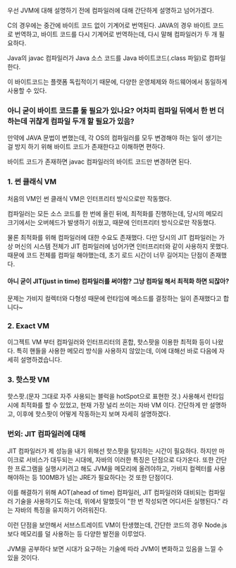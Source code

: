 
우선 JVM에 대해 설명하기 전에 컴파일러에 대해 간단하게 설명하고 넘어가겠다.

C의 경우에는 중간에 바이트 코드 없이 기계어로 번역된다.
JAVA의 경우 바이트 코드로 번역하고, 바이트 코드를 다시 기계어로 번역하는데, 다시 말해 컴파일러가 두 개 필요하다.

Java의 javac 컴파일러가 Java 소스 코드를 Java 바이트코드(.class 파일)로 컴파일한다. 

이 바이트코드는 플랫폼 독립적이기 때문에, 다양한 운영체제와 하드웨어에서 동일하게 사용할 수 있다.

### 아니 굳이 바이트 코드를 둘 필요가 있나요? 어차피 컴파일 뒤에서 한 번 더하는데 귀찮게 컴파일 두개 할 필요가 있음?

만약에 JAVA 문법이 변했는데, 각 OS의 컴파일러를 모두 변경해야 하는 일이 생기는 걸 방지 하기 위해 바이트 코드가 존재한다고 이해하면 편하다.

바이트 코드가 존재하면 javac 컴파일러의 바이트 코드만 변경하면 된다.


### 1.  썬 클래식 VM

처음의 VM인 썬 클래식 VM은 인터프리터 방식으로만 작동했다.

컴파일러는 모든 소스 코드를 한 번에 올린 뒤에, 최적화를 진행하는데, 당시의 메모리 크기에서는 오버헤드가 발생하기 쉬웠고, 때문에 인터프리터 방식으로만 작동했다.

물론 최적화를 위해 컴파일러에 대한 수요도 존재했다. 다만 당시의 JIT 컴파일러는 가상 머신의 시스템 전체가 JIT 컴파일러에 넘어가면 인터프리터와 같이 사용하지 못했다. 때문에 코드 전체를 컴파일 해야했는데, 초기 로드 시간이 너무 길어지는 단점이 존재했다. 

#### 아니 굳이 JIT(just in time) 컴파일러를 써야함? 그냥 컴파일 해서 최적화 하면 되잖아?
문제는 가비지 컬렉터와 다형성 때문에 런타임에 메소드를 결정하는 일이 존재했다고 합니다~


### 2. Exact VM
이그젝트 VM 부터 컴파일러와 인터프리터의 혼합, 핫스팟을 이용한 최적화 등이 나왔다.
특히 핸들을 사용한 메모리 방식을 사용하지 않았는데, 이에 대해선 바로 다음에 자세히 설명하겠습니다.

### 3. 핫스팟 VM
핫스팟.(문자 그대로 자주 사용되는 블럭을 hotSpot으로 표현한 것.) 사용해서 런타임 시에 최적화를 할 수 있었고, 현재 가장 널리 쓰이는 자바 VM 이다.
간단하게 만 설명하고, 이후에 핫스팟이 어떻게 작동하는지 보며 자세히 설명하겠다.

### 번외: JIT 컴파일러에 대해
JIT 컴파일러가 제 성능을 내기 위해선 핫스팟을 탐지하는 시간이 필요하다.
하지만 마이크로 서비스가 대두되는 시대에, 자바의 이러한 특징은 단점으로 다가온다.
또한 간단한 프로그램을 실행시키려고 해도 JVM을 메모리에 올려야하고, 가비지 컬렉터를 사용해야하는 등 100MB가 넘는 JRE가 필요하다는 것 또한 단점이다.

이를 해결하기 위해 AOT(ahead of time) 컴파일러, JIT 컴파일러와 대비되는 컴파일러 기술을 사용하기도 하는데, 위에서 말했듯이 "한 번 작성되면 어디서든 실행된다." 라는 자바의 특징을 유지하기 어려워진다.

 이런 단점을 보안해서 서브스트레이트 VM이 탄생했는데, 간단한 코드의 경우 Node.js 보다 메모리를 덜 사용하는 등 다양한 발전을 이루었다.

JVM을 공부하다 보면 시대가 요구하는 기술에 따라 JVM이 변화하고 있음을 느낄 수 있을 것이다. 